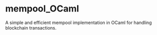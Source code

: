 # mempool_OCaml
A simple and efficient mempool implementation in OCaml for handling blockchain transactions.
